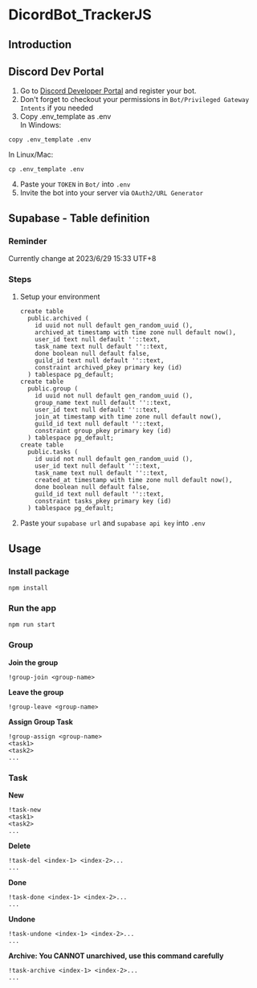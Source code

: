 # DicordBot_TrackerJS

## Introduction

## Discord Dev Portal

1. Go to [Discord Developer Portal](https://discord.com/developers/applications) and register your bot.
2. Don't forget to checkout your permissions in `Bot/Privileged Gateway Intents` if you needed
3. Copy .env_template as .env <br>
In Windows:
```
copy .env_template .env
```
In Linux/Mac:
```
cp .env_template .env
```
4. Paste your `TOKEN` in `Bot/` into `.env`
5. Invite the bot into your server via `OAuth2/URL Generator`

## Supabase - Table definition

### Reminder

Currently change at 2023/6/29 15:33 UTF+8

### Steps

1. Setup your environment
   
   ```
   create table
     public.archived (
       id uuid not null default gen_random_uuid (),
       archived_at timestamp with time zone null default now(),
       user_id text null default ''::text,
       task_name text null default ''::text,
       done boolean null default false,
       guild_id text null default ''::text,
       constraint archived_pkey primary key (id)
     ) tablespace pg_default;
   create table
     public.group (
       id uuid not null default gen_random_uuid (),
       group_name text null default ''::text,
       user_id text null default ''::text,
       join_at timestamp with time zone null default now(),
       guild_id text null default ''::text,
       constraint group_pkey primary key (id)
     ) tablespace pg_default;
   create table
     public.tasks (
       id uuid not null default gen_random_uuid (),
       user_id text null default ''::text,
       task_name text null default ''::text,
       created_at timestamp with time zone null default now(),
       done boolean null default false,
       guild_id text null default ''::text,
       constraint tasks_pkey primary key (id)
     ) tablespace pg_default;
   ```

2. Paste your `supabase url` and `supabase api key` into `.env`

## Usage
### Install package

```
npm install
```
### Run the app

```
npm run start
```

### Group

**Join the group**

```
!group-join <group-name>
```

**Leave the group**

```
!group-leave <group-name>
```

**Assign Group Task**

```
!group-assign <group-name>
<task1>
<task2>
...
```

### Task

**New**

```
!task-new
<task1>
<task2>
...
```

**Delete**

```
!task-del <index-1> <index-2>...
...
```

**Done**

```
!task-done <index-1> <index-2>...
...
```

**Undone**

```
!task-undone <index-1> <index-2>...
...
```

**Archive: You CANNOT unarchived, use this command carefully**

```
!task-archive <index-1> <index-2>...
...
```
